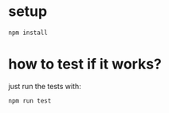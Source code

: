 # setup

```
npm install
```

# how to test if it works?

just run the tests with:

```
npm run test
```
